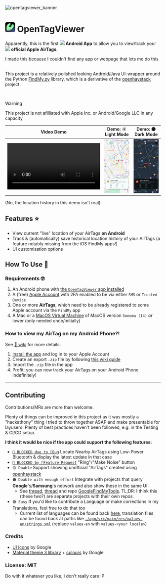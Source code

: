![opentagviewer_banner](https://github.com/user-attachments/assets/f26dfbc3-92d7-4af0-950f-e9446c7fb6b9)

<h1>
   <img src="./opentagviewer_icon_xs.png"/> OpenTagViewer
</h1>

Apparently, this is the first **<img src="https://github.com/user-attachments/assets/aa0531f6-6a5e-4c9f-b3c4-dfc3899c8a49" width="20"/> Android App** to allow you to view/track your **<img src="https://github.com/user-attachments/assets/fa3b912f-d204-4252-9449-465eb62f128c" height="20"/> official Apple AirTags**.

I made this because I couldn't find any app or webpage that lets me do this
<br>
<br>

This project is a relatively polished looking Android/Java UI-wrapper around the Python [FindMy.py](https://github.com/malmeloo/FindMy.py) library, which is a derivative of the [openhaystack](https://github.com/seemoo-lab/openhaystack) project.

<br>

> [!WARNING]  
> This project is not afilliated with Apple Inc. or Android/Google LLC in any capacity


|Video Demo|Demo: ☀️ Light Mode|Demo: 🌑 Dark Mode|
|----|----|----|
| <video src="https://github.com/user-attachments/assets/d3857480-4ef0-48a9-ab63-8d8c15fd5314"> |![Demo of the app while using Light Mode](./light_mode_preview.jpg)|![Demo of the app while using Dark Mode](./dark_mode_preview.jpg)|


(No, the location history in this demo isn't real)

## Features ⭐

- View current "live" location of your AirTags **on Android**
- Track & (automatically) save historical location history of your AirTags (a feature notably missing from the iOS FindMy apps!)
- UI customisation options


## How To Use 📖

### Requirements 🤓

1. An Android phone with [the `OpenTagViewer` app installed](https://github.com/parawanderer/OpenTagViewer/wiki/How-To:-Install-App)
2. A (free) [Apple Account](https://account.apple.com/) with 2FA enabled to be via either `SMS` or `Trusted Device`
3. One or more **AirTags**, which need to be already registered to some Apple account via the `FindMy` app
4. A Mac or a [MacOS Virtual Machine](https://github.com/parawanderer/OpenTagViewer/wiki/How-To:-Export-AirTags-From-Mac#prerequisites) of MacOS version `Sonoma (14)` or lower (only needed once/initially)


### How to view my AirTag on my Android Phone?!

See [📖 wiki](https://github.com/parawanderer/OpenTagViewer/wiki) for more details:

1. [Install the app](https://github.com/parawanderer/OpenTagViewer/wiki/How-To:-Install-App) and log in to your Apple Account
2. Create an export `.zip` file by following [this wiki guide](https://github.com/parawanderer/OpenTagViewer/wiki/How-To:-Export-AirTags-From-Mac#opentagviewer-macos-export-app--recommended)
3. Import the `.zip` file in the app
4. Profit: you can now track your AirTags on your Android Phone indefinitely!

-------------

## Contributing

Contributions/MRs are more than welcome.

Plenty of things can be improved in this project as it was mostly a "hackathony" thing I tried to throw together ASAP and make presentable for layusers.
Plenty of best practices haven't been followed, e.g. in the Testing & CI/CD setup.

**I think it would be nice if the app could support the following features:**

- [`🔴 BLOCKED due to 🐛Bug`](https://github.com/malmeloo/FindMy.py/issues/118) Locate Nearby AirTags using Low-Power Bluetooth & display the latest update in that case
- [`🔴 BLOCKED by 🙏Feature Request`](https://github.com/malmeloo/FindMy.py/issues/88) "Ring"/"Make Noise" button
- `🟡 Doable` Support showing unofficial "AirTags" created using [openhaystack](https://github.com/seemoo-lab/openhaystack)
- `🟠 Doable with enough effort` Integrate with projects that query **Google**'s/**Samsung**'s network and also show these in the same UI:
   - See [thread](https://github.com/malmeloo/FindMy.py/discussions/30), [thread](https://github.com/seemoo-lab/openhaystack/discussions/210) and repo [GoogleFindMyTools](https://github.com/leonboe1/GoogleFindMyTools). TL;DR: I think this (these two?) are separate projects with their own repos.
- `🟢 Easy` If you'd like to contribute a Language or make corrections in my Translations, feel free to do that too
    - Current list of languages can be found back [here](./app/src/main/res/xml/locales_config.xml), translation files can be found back at paths like [`./app/src/main/res/values-en/strings.xml`](./app/src/main/res/values-en/strings.xml) (replace `values-en` with `values-<your locale>`)

### Credits

- [UI Icons](https://fonts.google.com/icons?icon.query=warn&icon.set=Material+Icons) by Google
- [Material theme 3 library](https://github.com/material-components/material-components-android) + [colours](http://material-foundation.github.io?primary=%23F4FEFF&bodyFont=Nunito&displayFont=Nunito+Sans&colorMatch=false) by Google


### License: MIT

Do with it whatever you like, I don't really care :P
